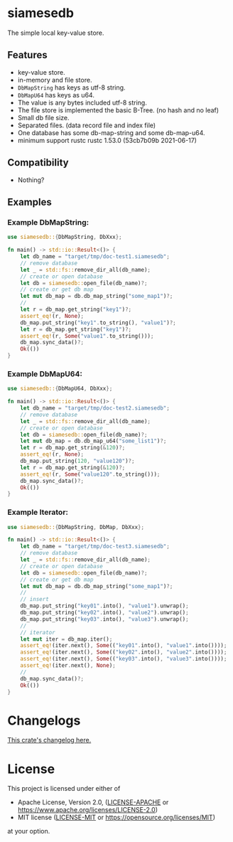 # siamesedb

The simple local key-value store.

## Features

- key-value store.
- in-memory and file store.
- `DbMapString` has keys as utf-8 string.
- `DbMapU64` has keys as u64.
- The value is any bytes included utf-8 string.
- The file store is implemented the basic B-Tree. (no hash and no leaf)
- Small db file size.
- Separated files. (data record file and index file)
- One database has some db-map-string and some db-map-u64.
- minimum support rustc rustc 1.53.0 (53cb7b09b 2021-06-17)

## Compatibility

- Nothing?

## Examples

### Example DbMapString:

```rust
use siamesedb::{DbMapString, DbXxx};

fn main() -> std::io::Result<()> {
    let db_name = "target/tmp/doc-test1.siamesedb";
    // remove database
    let _ = std::fs::remove_dir_all(db_name);
    // create or open database
    let db = siamesedb::open_file(db_name)?;
    // create or get db map
    let mut db_map = db.db_map_string("some_map1")?;
    //
    let r = db_map.get_string("key1")?;
    assert_eq!(r, None);
    db_map.put_string("key1".to_string(), "value1")?;
    let r = db_map.get_string("key1")?;
    assert_eq!(r, Some("value1".to_string()));
    db_map.sync_data()?;
    Ok(())
}
```

### Example DbMapU64:

```rust
use siamesedb::{DbMapU64, DbXxx};

fn main() -> std::io::Result<()> {
    let db_name = "target/tmp/doc-test2.siamesedb";
    // remove database
    let _ = std::fs::remove_dir_all(db_name);
    // create or open database
    let db = siamesedb::open_file(db_name)?;
    let mut db_map = db.db_map_u64("some_list1")?;
    let r = db_map.get_string(&120)?;
    assert_eq!(r, None);
    db_map.put_string(120, "value120")?;
    let r = db_map.get_string(&120)?;
    assert_eq!(r, Some("value120".to_string()));
    db_map.sync_data()?;
    Ok(())
}
```

### Example Iterator:

```rust
use siamesedb::{DbMapString, DbMap, DbXxx};

fn main() -> std::io::Result<()> {
    let db_name = "target/tmp/doc-test3.siamesedb";
    // remove database
    let _ = std::fs::remove_dir_all(db_name);
    // create or open database
    let db = siamesedb::open_file(db_name)?;
    // create or get db map
    let mut db_map = db.db_map_string("some_map1")?;
    //
    // insert
    db_map.put_string("key01".into(), "value1").unwrap();
    db_map.put_string("key02".into(), "value2").unwrap();
    db_map.put_string("key03".into(), "value3").unwrap();
    //
    // iterator
    let mut iter = db_map.iter();
    assert_eq!(iter.next(), Some(("key01".into(), "value1".into())));
    assert_eq!(iter.next(), Some(("key02".into(), "value2".into())));
    assert_eq!(iter.next(), Some(("key03".into(), "value3".into())));
    assert_eq!(iter.next(), None);
    //
    db_map.sync_data()?;
    Ok(())
}
```

# Changelogs

[This crate's changelog here.](https://github.com/aki-akaguma/siamesedb/blob/main/CHANGELOG.md)

# License

This project is licensed under either of

 * Apache License, Version 2.0, ([LICENSE-APACHE](LICENSE-APACHE) or
   https://www.apache.org/licenses/LICENSE-2.0)
 * MIT license ([LICENSE-MIT](LICENSE-MIT) or
   https://opensource.org/licenses/MIT)

at your option.
